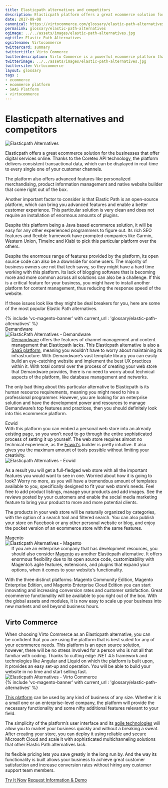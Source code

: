 ```yaml
--- 
title: Elasticpath alternatives and competitors
description: Elasticpath platform offers a great ecommerce solution for the businesses that offer digital services online. It provides advanced features like personalized merchandising, product information management and native website builder that come right out of the box, but like every platform out there, this one has its downsides. So let's look at  Elastic Path alternatives and competitors.
date: 2017-09-08
canonical: https://virtocommerce.com/glossary/elastic-path-alternatives
permalink: glossary/elastic-path-alternatives
ogimage: ../../assets/images/elastic-path-alternatives.jpg
ogtitle: Elastic Path Alternatives
ogsitename: Virtocommerce
twittercard: summary
twittertitle: Virto Commerce
twitterdescription: Virto Commerce is a powerful ecommerce platform that includes everything you need to create an online store and sell online. Try it free with Free Community License
twitterimage: ../../assets/images/elastic-path-alternatives.jpg
twittersite: Virtocommerce
layout: glossary
tags : 
- ecommerce
- ecommerce platform
- SAAS Platform
- virtocommerce 
---
```

<div class="business-cnt">
    <div class="head __cart">
        <h1 class="title">Elasticpath alternatives and competitors</h1>
    </div>
    <img alt="Elasticpath Alternatives" src="assets/images/elastic-path-alternatives.jpg" />
    <p class="text">
    Elasticpath offers a great ecommerce solution for the businesses that offer digital services online. Thanks to the Coretex API technology, the platform delivers consistent transactional data, which can be displayed in real-time to every single one of your customer channels. </p>
    <p class="text">
    The platform also offers advanced features like personalized merchandising, product information management and native website builder that come right out of the box. </p>
    <p class="text">
    Another important factor to consider is that Elastic Path is an open-source platform, which can bring you advanced features and enable a better customer experience. This particular solution is very clean and does not require an installation of enormous amounts of plugins. </p>
    <p class="text">
    Despite this platform being a Java based ecommerce solution, it will be easy for any other experienced programmers to figure out. Its rich SEO features and flexible framework have prompted companies like Garmin, Western Union, TimeInc and Kiabi to pick this particular platform over the others. </p>
    <p class="text">
    Despite the enormous range of features provided by the platform, its open source code can also be a downside for some users. The majority of business owners are not that tech savvy, so they might have a hard time working with this platform. Its lack of blogging software that is becoming more and more common across all solutions can also be a challenge. If this is a critical feature for your business, you might have to install another platform for content management, thus reducing the response speed of the website. </p>
    <p class="text">
    If these issues look like they might be deal breakers for you, here are some of the most popular Elastic Path alternatives. </p>
    {% include 'vc-magento-banner' with current_url : 'glossary/elastic-path-alternatives' %}
    <div class="section-title">Demandware</div>
    <div class="col-w">
        <div class="col __col-30">
            <img alt="ElasticPath Alternatives - Demandware" src="assets/images/demandware.jpg" />
        </div>
        <div class="col __col-70 text" style="margin-top: 0; padding-left: 20px;">
            <a href="http://www.demandware.com/" rel="nofollow">Demandware</a> offers the features of channel management and content management that Elasticpath lacks. This Elasticpath alternative is also a <a href="{{ '/glossary/saas-ecommerce' | absolute_url }}">SaaS platform</a>, meaning you wouldn’t have to worry about maintaining its infrastructure. 
            With Demandware’s vast template library you can easily build an eye-catching website and implement the best UX practices within it. With total control over the process of creating your web store that Demandware provides, there is no need to worry about technical aspects of the platform, like database management and networks. 
            </div>
        </div>
        <p class="text">
        The only bad thing about this particular alternative to Elasticpath is its human resource requirements, meaning you might need to hire a professional programmer. However, you are looking for an enterprise solution and have the development power and resources to manage Demandware’s top features and practices, then you should definitely look into this ecommerce platform. </p>
    <div class="section-title">Ecwid</div>
    <div class="col-w">
        <div class="col __col-70 text" style="margin-top: 0; padding-right: 20px;">
           With this platform you can embed a personal web store into an already existing page, so you won’t need to go through the entire sophisticated process of setting it up yourself. The web store requires almost no technical experience, as the <a href="https://www.ecwid.com/" rel="nofollow">Ecwid's</a> builder is pretty intuitive. It also gives you the maximum amount of tools possible without limiting your creativity. 
           </div>
        <div class="col __col-30">
            <img alt="Elasticpath Alternatives - Ecwid" src="assets/images/ecwid.jpg" />
            </div>
        </div>
        <p class="text">
        As a result you will get a full-fledged web store with all the important features you would want to see in one. Worried about how it is going to look? Worry no more, as you will have a tremendous amount of templates available to you, specifically designed to fit your web store’s needs. Feel free to add product listings, manage your products and add images. See the reviews posted by your customers and enable the social media marketing feature to bring your product to more and more potential clients. </p>
        <p class="text">
        The products in your web store will be naturally organized by categories, with the option of a search tool and filtered search. You can also publish your store on Facebook or any other personal website or blog, and enjoy the pocket version of an ecommerce store with the same features.</p>
        <div class="section-title">Magento</div>
    <div class="col-w">
        <div class="col __col-30">
            <img alt="Elasticpath Alternatives - Magento" src="assets/images/magento-1.jpg" />
        </div>
        <div class="col __col-70 text" style="margin-top: 0; padding-left: 20px;">
            If you are an enterprise company that has development resources, you should also consider <a href="/glossary/magento-alternatives">Magento</a> as another Elasticpath alternative. It offers enormous flexibility due to its open source code, customizability with Magento’s agile features, extensions, and plugins that expand your options, when it comes to your website’s functionality.  
            </div>
        </div>
        <p class="text">
        With the three distinct platforms: Magento Community Edition, Magento Enterprise Edition, and Magento Enterprise Cloud Edition you can start innovating and increasing conversion rates and customer satisfaction. Great ecommerce functionality will be available to you right out of the box. With the global assets and modules, it is now easy to scale up your business into new markets and sell beyond business hours. </p>  
        <h2>Virto Commerce</h2>
    <div class="col-w">
        <div class="col __col-70 text" style="margin-top: 0; padding-right: 20px;">
           When choosing Virto Commerce as an Elasticpath alternative, you can be confident that you are using the platform that is best suited for any of your ecommerce needs. This platform is an open source solution, however, there will be no stress involved for a person who is not all that familiar with coding. Thanks to cutting edge .NET 4.5 framework and technologies like Angular and Liquid on which the platform is built upon, it provides an easy set-up and operation. You will be able to build your website in no time and start selling fast. 
        </div>
        <div class="col __col-30">
            <img alt="Elasticpath Alternatives - Virto Commerce" src="assets/images/virto-commerce-screen.jpg" />
        </div>
    </div>
    {% include 'vc-magento-banner' with current_url : 'glossary/elastic-path-alternatives' %}
    <p class="text">
        <a href="{{ 'https://virtocommerce.com/b2b-ecommerce-platform' | absolute_url }}">This platform</a> can be used by any kind of business of any size. Whether it is a small one or an enterprise-level company, the platform will provide the necessary functionality and some nifty additional features relevant to your field. </p>
    <p class="text">
        The simplicity of the platform’s user interface and its <a href="{{ '/glossary/agile-software-platform' | absolute_url }}">agile technologies</a> will allow you to market your business quickly and without a breaking a sweat. After creating your store, you can deploy it using reliable and secure Microsoft Cloud and scale it with sophisticated multichanneling solutions that other Elastic Path alternatives lack. </p>
    <p class="text">
        Its flexible pricing lets you save greatly in the long run by. And the way its functionality is built allows your business to achieve great customer satisfaction and increase conversion rates without hiring any customer support team members. </p>
    <div class="buttons">
        <a class="button fill" href="/try-now">Try It Now</a>
        <a class="button fill" href="/contact-us">Request Information & Demo</a>
    </div>